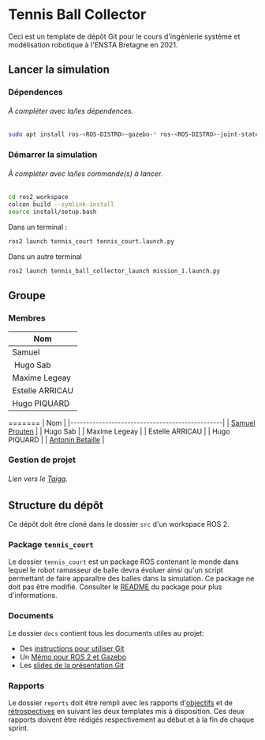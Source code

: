 # Tennis Ball Collector

Ceci est un template de dépôt Git pour le cours d'ingénierie système et modélisation robotique à l'ENSTA Bretagne en 2021.


## Lancer la simulation

### Dépendences

###### À compléter avec la/les dépendences.
```bash
sudo apt install ros-<ROS-DISTRO>-gazebo-* ros-<ROS-DISTRO>-joint-state-publisher ros-<ROS-DISTRO>-joint-state-publisher-gui 
```

### Démarrer la simulation

###### À compléter avec la/les commande(s) à lancer.
```bash
cd ros2_workspace
colcon build --symlink-install
source install/setup.bash
```
Dans un terminal :
```bash
ros2 launch tennis_court tennis_court.launch.py
```

Dans un autre terminal
```bash
ros2 launch tennis_ball_collector_launch mission_1.launch.py
```

## Groupe

### Membres

| Nom |
| --- |
| Samuel |
| Hugo Sab |
| Maxime Legeay |
| Estelle ARRICAU |
| Hugo PIQUARD |
=======
| Nom                                            |
|------------------------------------------------|
| [Samuel Prouten](https://github.com/samprt)    |
| Hugo Sab                                       |
| Maxime Legeay                                  |
| Estelle ARRICAU                                |
| Hugo PIQUARD                                   |
| [Antonin Betaille](https://github.com/Anton1B) |




### Gestion de projet

###### Lien vers le [Taiga](https://tree.taiga.io/project/hugopiq-vadrouilletbc/backlog).



## Structure du dépôt

Ce dépôt doit être cloné dans le dossier `src` d'un workspace ROS 2.

### Package `tennis_court`

Le dossier `tennis_court` est un package ROS contenant le monde dans lequel le robot ramasseur de balle devra évoluer ainsi qu'un script permettant de faire apparaître des balles dans la simulation.
Ce package ne doit pas être modifié.
Consulter le [README](tennis_court/README.md) du package pour plus d'informations.


### Documents

Le dossier `docs` contient tous les documents utiles au projet:
- Des [instructions pour utiliser Git](docs/GitWorkflow.md)
- Un [Mémo pour ROS 2 et Gazebo](docs/Memo_ROS2.pdf)
- Les [slides de la présentation Git](docs/GitPresentation.pdf)


### Rapports

Le dossier `reports` doit être rempli avec les rapports d'[objectifs](../reports/GoalsTemplate.md) et de [rétrospectives](../reports/DebriefTemplate.md) en suivant les deux templates mis à disposition. Ces deux rapports doivent être rédigés respectivement au début et à la fin de chaque sprint.
